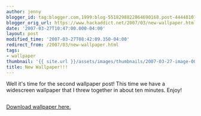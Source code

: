 ```yaml
---
author: jenny
blogger_id: tag:blogger.com,1999:blog-5518298822864690168.post-4444810759335714390
blogger_orig_url: https://www.hackaddict.net/2007/03/new-wallpaper.html
date: '2007-03-27T10:47:00.000-04:00'
layout: post
modified_time: '2007-03-27T08:42:09.350-04:00'
redirect_from: /2007/03/new-wallpaper.html
tags:
- wallpaper
thumbnail: '{{ site.url }}/assets/images/thumbnails/2007-03-27-image-0000.jpg'
title: New Wallpaper!!!
---
```


Well it's time for the second wallpaper post!  This time we have a widescreen wallpaper that I threw together in about ten minutes.  Enjoy!



<img alt="" border="0" id="BLOGGER_PHOTO_ID_5046446516788820018" src="{{ site.url }}/assets/images/posts/2007-03-27-image-0000.jpg" style="margin: 0px auto 10px; display: block; text-align: center; "/>

<a href="http://www.divshare.com/download/288091-366">Download wallpaper here.</a>